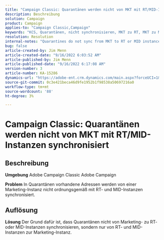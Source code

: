 ```yaml
---
title: "Campaign Classic: Quarantänen werden nicht von MKT mit RT/MID-Instanzen synchronisiert"
description: Beschreibung
solution: Campaign
product: Campaign
applies-to: "Campaign Classic,Campaign"
keywords: "KCS, Quarantänen, nicht synchronisieren, MKT zu RT, MKT zu MID, Instanzen"
resolution: Resolution
internal-notes: "Quarantines do not sync from MKT to RT or MID instances"
bug: false
article-created-by: Jim Menn
article-created-date: "9/16/2022 6:03:52 AM"
article-published-by: Jim Menn
article-published-date: "9/16/2022 6:17:08 AM"
version-number: 3
article-number: KA-15286
dynamics-url: "https://adobe-ent.crm.dynamics.com/main.aspx?forceUCI=1&pagetype=entityrecord&etn=knowledgearticle&id=64033d55-8535-ed11-9db1-0022480866ad"
source-git-commit: 0c3e421beca46d9fe1952b1f98538a50697216a0
workflow-type: tm+mt
source-wordcount: '88'
ht-degree: 3%

---
```


# Campaign Classic: Quarantänen werden nicht von MKT mit RT/MID-Instanzen synchronisiert

## Beschreibung


<b>Umgebung</b>
Adobe Campaign Classic Adobe Campaign

<b>Problem</b>
In Quarantänen vorhandene Adressen werden von einer Marketing-Instanz nicht ordnungsgemäß mit RT- und MID-Instanzen synchronisiert.


## Auflösung


<b>Lösung</b>
Der Grund dafür ist, dass Quarantänen nicht von Marketing- zu RT- oder MID-Instanzen synchronisieren, sondern nur von RT- und MID-Instanzen zur Marketing-Instanz.
